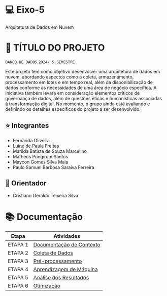 # 💻 Eixo-5
Arquitetura de Dados em Nuvem

# 📝 TÍTULO DO PROJETO
`BANCO DE DADOS`
`2024/ 5 SEMESTRE`

Este projeto tem como objetivo desenvolver uma arquitetura de dados em nuvem, abordando aspectos como a coleta, armazenamento, processamento em lotes e em tempo real, além da disponibilização de dados conforme as necessidades de uma área de negócio específica. A iniciativa também levará em consideração elementos críticos de governança de dados, além de questões éticas e humanísticas associadas à transformação digital. No momento, o grupo ainda está avaliando e definindo os detalhes específicos do projeto a ser desenvolvido.

## ⭐ Integrantes
* Fernanda Oliveira
* Luine de Paula Freitas
* Marilda Batista de Souza Marcelino
* Matheus Pungirum Santos
* Maycon Gomes Silva Maia
* Paulo Samuel Barbosa Saraiva Ferreira

## 📖 Orientador
* Cristiano Geraldo Teixeira Silva

# 📚  Documentação

| Etapa         | Atividades |
|  :----:   | ----------- |
| ETAPA 1        |[Documentação de Contexto](projeto/inicio_do_projeto.md) |
| ETAPA 2        |[Coleta de Dados](projeto/coleta_dados.md) |
| ETAPA 3        |[Pré-processamento](projeto/pre_processamento.md) |
| ETAPA 4        |[Aprendizagem de Máquina](projeto/aprendizado_maquina_rev.md)|
| ETAPA 5        |[Análise dos Resultados](projeto/analise_resultados.md) |
| ETAPA 6        |[Otimização](projeto/Otimizacao.md) |
